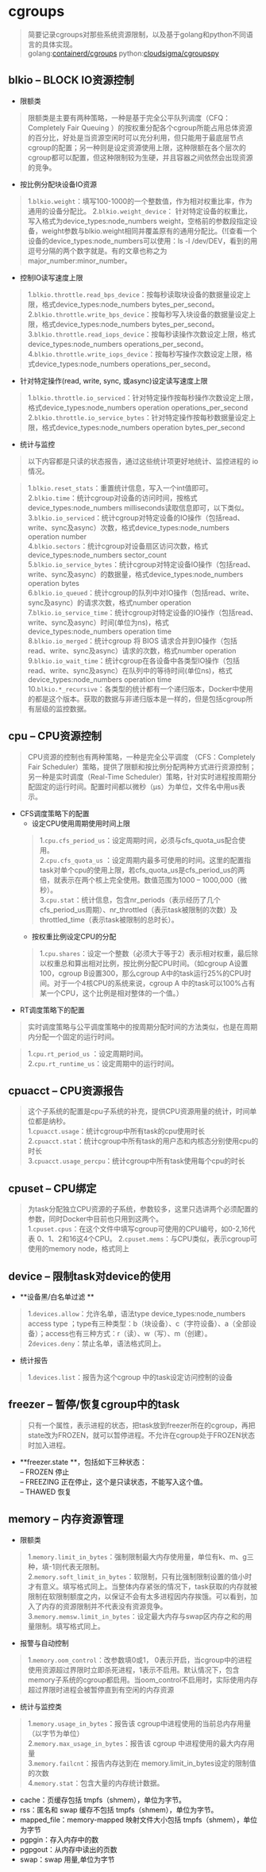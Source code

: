 # cgroups 
>简要记录cgroups对那些系统资源限制，以及基于golang和python不同语言的具体实现。  
golang:[containerd/cgroups](https://github.com/containerd/cgroups)
python:[cloudsigma/cgroupspy](https://github.com/cloudsigma/cgroupspy)

blkio – BLOCK IO资源控制  
-- 
* 限额类
>限额类是主要有两种策略，一种是基于完全公平队列调度（CFQ：Completely Fair Queuing ）的按权重分配各个cgroup所能占用总体资源的百分比，好处是当资源空闲时可以充分利用，但只能用于最底层节点cgroup的配置；另一种则是设定资源使用上限，这种限额在各个层次的cgroup都可以配置，但这种限制较为生硬，并且容器之间依然会出现资源的竞争。  
* 按比例分配块设备IO资源  
>1.`blkio.weight`：填写100-1000的一个整数值，作为相对权重比率，作为通用的设备分配比。
>2.`blkio.weight_device`： 针对特定设备的权重比，写入格式为device_types:node_numbers weight，空格前的参数段指定设备，weight参数与blkio.weight相同并覆盖原有的通用分配比。{![查看一个设备的device_types:node_numbers可以使用：ls -l /dev/DEV，看到的用逗号分隔的两个数字就是。有的文章也称之为major_number:minor_number。
* 控制IO读写速度上限  
>1.`blkio.throttle.read_bps_device`：按每秒读取块设备的数据量设定上限，格式device_types:node_numbers bytes_per_second。  
>2.`blkio.throttle.write_bps_device`：按每秒写入块设备的数据量设定上限，格式device_types:node_numbers bytes_per_second。  
>3.`blkio.throttle.read_iops_device`：按每秒读操作次数设定上限，格式device_types:node_numbers operations_per_second。  
>4.`blkio.throttle.write_iops_device`：按每秒写操作次数设定上限，格式device_types:node_numbers operations_per_second。  
* 针对特定操作(read, write, sync, 或async)设定读写速度上限  
>1.`blkio.throttle.io_serviced`：针对特定操作按每秒操作次数设定上限，格式device_types:node_numbers operation operations_per_second  
>2.`blkio.throttle.io_service_bytes`：针对特定操作按每秒数据量设定上限，格式device_types:node_numbers operation bytes_per_second
* 统计与监控
>以下内容都是只读的状态报告，通过这些统计项更好地统计、监控进程的 io 情况。  

>1.`blkio.reset_stats`：重置统计信息，写入一个int值即可。  
>2.`blkio.time`：统计cgroup对设备的访问时间，按格式device_types:node_numbers milliseconds读取信息即可，以下类似。  
>3.`blkio.io_serviced`：统计cgroup对特定设备的IO操作（包括read、write、sync及async）次数，格式device_types:node_numbers operation number  
>4.`blkio.sectors`：统计cgroup对设备扇区访问次数，格式 device_types:node_numbers sector_count  
>5.`blkio.io_service_bytes`：统计cgroup对特定设备IO操作（包括read、write、sync及async）的数据量，格式device_types:node_numbers operation bytes  
>6.`blkio.io_queued`：统计cgroup的队列中对IO操作（包括read、write、sync及async）的请求次数，格式number operation  
>7.`blkio.io_service_time`：统计cgroup对特定设备的IO操作（包括read、write、sync及async）时间(单位为ns)，格式device_types:node_numbers operation time  
>8.`blkio.io_merged`：统计cgroup 将 BIOS 请求合并到IO操作（包括read、write、sync及async）请求的次数，格式number operation  
>9.`blkio.io_wait_time`：统计cgroup在各设​​​备​​​中各类型​​​IO操作（包括read、write、sync及async）在队列中的等待时间​(单位ns)，格式device_types:node_numbers operation time  
>10.`blkio.*_recursive`：各类型的统计都有一个递归版本，Docker中使用的都是这个版本。获取的数据与非递归版本是一样的，但是包括cgroup所有层级的监控数据。  

cpu – CPU资源控制  
--
>CPU资源的控制也有两种策略，一种是完全公平调度 （CFS：Completely Fair Scheduler）策略，提供了限额和按比例分配两种方式进行资源控制；另一种是实时调度（Real-Time Scheduler）策略，针对实时进程按周期分配固定的运行时间。配置时间都以微秒（µs）为单位，文件名中用us表示。    
* CFS调度策略下的配置  
  * 设定CPU使用周期使用时间上限  
  >1.`cpu.cfs_period_us`：设定周期时间，必须与cfs_quota_us配合使用。  
  >2.`cpu.cfs_quota_us` ：设定周期内最多可使用的时间。这里的配置指task对单个cpu的使用上限，若cfs_quota_us是cfs_period_us的两倍，就表示在两个核上完全使用。数值范围为1000 – 1000,000（微秒）。  
  >3.`cpu.stat`：统计信息，包含nr_periods（表示经历了几个cfs_period_us周期）、nr_throttled（表示task被限制的次数）及throttled_time（表示task被限制的总时长）。  
    * 按权重比例设定CPU的分配  
    >1.`cpu.shares`：设定一个整数（必须大于等于2）表示相对权重，最后除以权重总和算出相对比例，按比例分配CPU时间。（如cgroup A设置100，cgroup B设置300，那么cgroup A中的task运行25%的CPU时间。对于一个4核CPU的系统来说，cgroup A 中的task可以100%占有某一个CPU，这个比例是相对整体的一个值。）  
* RT调度策略下的配置  
>实时调度策略与公平调度策略中的按周期分配时间的方法类似，也是在周期内分配一个固定的运行时间。  

>1.`cpu.rt_period_us` ：设定周期时间。  
>2.`cpu.rt_runtime_us`：设定周期中的运行时间。  

cpuacct – CPU资源报告  
--  
>这个子系统的配置是cpu子系统的补充，提供CPU资源用量的统计，时间单位都是纳秒。  
>1.`cpuacct.usage`：统计cgroup中所有task的cpu使用时长  
>2.`cpuacct.stat`：统计cgroup中所有task的用户态和内核态分别使用cpu的时长  
>3.`cpuacct.usage_percpu`：统计cgroup中所有task使用每个cpu的时长  

cpuset – CPU绑定  
--  
>为task分配独立CPU资源的子系统，参数较多，这里只选讲两个必须配置的参数，同时Docker中目前也只用到这两个。  
>1.`cpuset.cpus`：在这个文件中填写cgroup可使用的CPU编号，如0-2,16代表 0、1、2和16这4个CPU。
>2.`cpuset.mems`：与CPU类似，表示cgroup可使用的memory node，格式同上

device – 限制task对device的使用  
--  
* **设备黑/白名单过滤 **  
>1.`devices.allow`：允许名单，语法type device_types:node_numbers access type ；type有三种类型：b（块设备）、c（字符设备）、a（全部设备）；access也有三种方式：r（读）、w（写）、m（创建）。  
>2`devices.deny`：禁止名单，语法格式同上。  
* 统计报告  
>1.`devices.list`：报告为这个cgroup 中的task设定访问控制的设备  

freezer – 暂停/恢复cgroup中的task  
--
>只有一个属性，表示进程的状态，把task放到freezer所在的cgroup，再把state改为FROZEN，就可以暂停进程。不允许在cgroup处于FROZEN状态时加入进程。  
* **freezer.state **，包括如下三种状态：  
– FROZEN 停止  
– FREEZING 正在停止，这个是只读状态，不能写入这个值。  
– THAWED 恢复  

memory – 内存资源管理  
--  
* 限额类  
>1.`memory.limit_in_bytes`：强制限制最大内存使用量，单位有k、m、g三种，填-1则代表无限制。  
>2.`memory.soft_limit_in_bytes`：软限制，只有比强制限制设置的值小时才有意义。填写格式同上。当整体内存紧张的情况下，task获取的内存就被限制在软限制额度之内，以保证不会有太多进程因内存挨饿。可以看到，加入了内存的资源限制并不代表没有资源竞争。  
>3.`memory.memsw.limit_in_bytes`：设定最大内存与swap区内存之和的用量限制。填写格式同上。  
* 报警与自动控制  
>1.`memory.oom_control`：改参数填0或1， 0表示开启，当cgroup中的进程使用资源超过界限时立即杀死进程，1表示不启用。默认情况下，包含memory子系统的cgroup都启用。当oom_control不启用时，实际使用内存超过界限时进程会被暂停直到有空闲的内存资源  
* 统计与监控类  
>1.`memory.usage_in_bytes`：报告该 cgroup中进程使用的当前总内存用量（以字节为单位）  
>2.`memory.max_usage_in_bytes`：报告该 cgroup 中进程使用的最大内存用量  
>3.`memory.failcnt`：报告内存达到在 memory.limit_in_bytes设定的限制值的次数  
>4.`memory.stat`：包含大量的内存统计数据。  
* cache：页缓存包括 tmpfs（shmem），单位为字节。  
* rss：匿名和 swap 缓存不包括 tmpfs（shmem），单位为字节。  
* mapped_file：memory-mapped 映射文件大小包括 tmpfs（shmem），单位为字节  
* pgpgin：存入内存中的数  
* pgpgout：从内存中读出的页数  
* swap：swap 用量,单位为字节  





